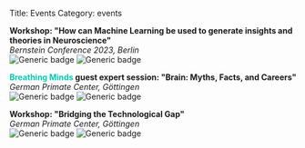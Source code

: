 Title: Events
Category: events

**Workshop: "How can Machine Learning be used to generate insights and theories in Neuroscience"**<br>
*Bernstein Conference 2023, Berlin*<br>
![Generic badge](https://img.shields.io/badge/Sep_2023-666666.svg)
![Generic badge](https://img.shields.io/badge/Role-Organizer-EB4678.svg)

**<a style="color: #00CBB0;text-decoration: none;" href="https://breathingminds.in/">Breathing Minds</a> guest expert session: "Brain: Myths, Facts, and Careers"**<br>
*German Primate Center, Göttingen*<br>
![Generic badge](https://img.shields.io/badge/July_2022-666666.svg)
![Generic badge](https://img.shields.io/badge/Role-Invited_speaker-119C72.svg)

**Workshop: "Bridging the Technological Gap"**<br>
*German Primate Center, Göttingen*<br>
![Generic badge](https://img.shields.io/badge/Aug_2022-666666.svg)
![Generic badge](https://img.shields.io/badge/Role-Invited_speaker-119C72.svg)